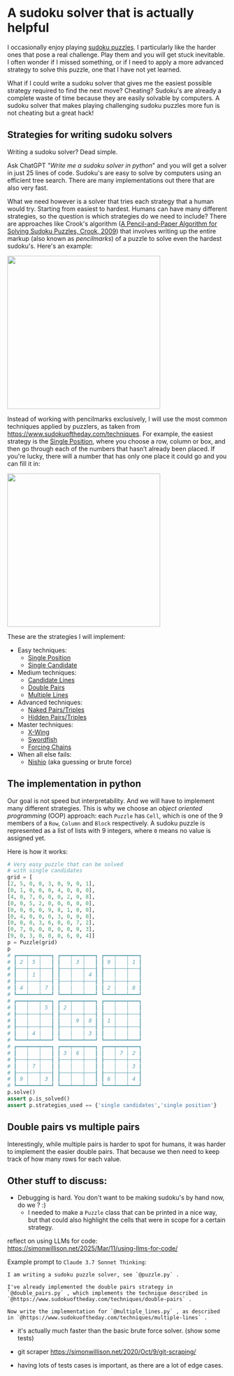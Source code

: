 # A sudoku solver that is actually helpful

I occasionally enjoy playing [sudoku puzzles](https://en.wikipedia.org/wiki/Sudoku). I particularly like the harder ones that pose a real challenge. Play them and you will get stuck inevitable. I often wonder if I missed something, or if I need to apply a more advanced strategy to solve this puzzle, one that I have not yet learned.

What if I could write a sudoku solver that gives me the easiest possible strategy required to find the next move?
Cheating? Sudoku's are already a complete waste of time because they are easily solvable by computers. A sudoku solver that makes playing challenging sudoku puzzles more fun is not cheating but a great hack!

## Strategies for writing sudoku solvers

Writing a sudoku solver? Dead simple.

Ask ChatGPT _"Write me a sudoku solver in python_" and you will get a solver in just 25 lines of code. Sudoku's are easy to solve by computers using an efficient tree search. There are many implementations out there that are also very fast.

What we need however is a solver that tries each strategy that a human would try. Starting from easiest to hardest.
Humans can have many different strategies, so the question is which strategies do we need to include? There are approaches like Crook's algorithm ([A Pencil-and-Paper
Algorithm for Solving
Sudoku Puzzles, Crook, 2009](http://www.ams.org/notices/200904/rtx090400460p.pdf)) that involves writing up the entire markup (also known as _pencilmarks_) of a puzzle to solve even the hardest sudoku's. Here's an example:

<img src="https://www.sudokuoftheday.com/image.svg?sg=!43**51**36!62**948!65**7*59!562*8**2!6491**8!624**23**8!4" width="350" />

Instead of working with pencilmarks exclusively, I will use the most common techniques applied by puzzlers, as taken from https://www.sudokuoftheday.com/techniques. For example, the easiest strategy is the [Single Position](https://www.sudokuoftheday.com/techniques/single-position), where you choose a row, column or box, and then go through each of the numbers that hasn’t already been placed. If you're lucky, there will a number that has only one place it could go and you can fill it in: 

<img src="https://www.sudokuoftheday.com/image.svg?sg=,6030E70803_4K,12_5K6,K1M0M0K3K5M0M0G06K0E7K9K0K4K0K150K5K0K0K0K1E7K,4,2.K,76_5K080407060K2," width="350" />

These are the strategies I will implement:

- Easy techniques:
    - [Single Position](https://www.sudokuoftheday.com/techniques/single-position)
    - [Single Candidate](https://www.sudokuoftheday.com/techniques/single-candidate)
- Medium techniques:
    - [Candidate Lines](https://www.sudokuoftheday.com/techniques/candidate-lines)
    - [Double Pairs](https://www.sudokuoftheday.com/techniques/double-pairs)
    - [Multiple Lines](https://www.sudokuoftheday.com/techniques/multiple-lines)
- Advanced techniques:
    - [Naked Pairs/Triples](https://www.sudokuoftheday.com/techniques/naked-pairs-triples)
    - [Hidden Pairs/Triples](https://www.sudokuoftheday.com/techniques/hidden-pairs-triples)
- Master techniques:
    - [X-Wing](https://www.sudokuoftheday.com/techniques/x-wings)
    - [Swordfish](https://www.sudokuoftheday.com/techniques/swordfish)
    - [Forcing Chains](https://www.sudokuoftheday.com/techniques/forcing-chains)
- When all else fails:
    - [Nishio](https://www.sudokuoftheday.com/techniques/nishio) (aka guessing or brute force)

## The implementation in python

Our goal is not speed but interpretability. And we will have to implement many different strategies. This is why we choose an _object oriented programming_ (OOP) approach: each `Puzzle` has `Cell`, which is one of the 9 members of a `Row`, `Column` and `Block` respectively. A sudoku puzzle is represented as a list of lists with 9 integers, where `0` means no value is assigned yet.

Here is how it works:

```python
# Very easy puzzle that can be solved
# with single candidates
grid = [
[2, 5, 0, 0, 3, 0, 9, 0, 1],
[0, 1, 0, 0, 0, 4, 0, 0, 0],
[4, 0, 7, 0, 0, 0, 2, 0, 8],
[0, 0, 5, 2, 0, 0, 0, 0, 0],
[0, 0, 0, 0, 9, 8, 1, 0, 0],
[0, 4, 0, 0, 0, 3, 0, 0, 0],
[0, 0, 0, 3, 6, 0, 0, 7, 2],
[0, 7, 0, 0, 0, 0, 0, 0, 3],
[9, 0, 3, 0, 0, 0, 6, 0, 4]]
p = Puzzle(grid)
p
# ┏━━━┯━━━┯━━━┓ ┏━━━┯━━━┯━━━┓ ┏━━━┯━━━┯━━━┓ 
# ┃ 2 │ 5 │   ┃ ┃   │ 3 │   ┃ ┃ 9 │   │ 1 ┃ 
# ┠───┼───┼───┨ ┠───┼───┼───┨ ┠───┼───┼───┨ 
# ┃   │ 1 │   ┃ ┃   │   │ 4 ┃ ┃   │   │   ┃ 
# ┠───┼───┼───┨ ┠───┼───┼───┨ ┠───┼───┼───┨ 
# ┃ 4 │   │ 7 ┃ ┃   │   │   ┃ ┃ 2 │   │ 8 ┃ 
# ┗━━━┷━━━┷━━━┛ ┗━━━┷━━━┷━━━┛ ┗━━━┷━━━┷━━━┛ 
# ┏━━━┯━━━┯━━━┓ ┏━━━┯━━━┯━━━┓ ┏━━━┯━━━┯━━━┓ 
# ┃   │   │ 5 ┃ ┃ 2 │   │   ┃ ┃   │   │   ┃ 
# ┠───┼───┼───┨ ┠───┼───┼───┨ ┠───┼───┼───┨ 
# ┃   │   │   ┃ ┃   │ 9 │ 8 ┃ ┃ 1 │   │   ┃ 
# ┠───┼───┼───┨ ┠───┼───┼───┨ ┠───┼───┼───┨ 
# ┃   │ 4 │   ┃ ┃   │   │ 3 ┃ ┃   │   │   ┃ 
# ┗━━━┷━━━┷━━━┛ ┗━━━┷━━━┷━━━┛ ┗━━━┷━━━┷━━━┛ 
# ┏━━━┯━━━┯━━━┓ ┏━━━┯━━━┯━━━┓ ┏━━━┯━━━┯━━━┓ 
# ┃   │   │   ┃ ┃ 3 │ 6 │   ┃ ┃   │ 7 │ 2 ┃ 
# ┠───┼───┼───┨ ┠───┼───┼───┨ ┠───┼───┼───┨ 
# ┃   │ 7 │   ┃ ┃   │   │   ┃ ┃   │   │ 3 ┃ 
# ┠───┼───┼───┨ ┠───┼───┼───┨ ┠───┼───┼───┨ 
# ┃ 9 │   │ 3 ┃ ┃   │   │   ┃ ┃ 6 │   │ 4 ┃ 
# ┗━━━┷━━━┷━━━┛ ┗━━━┷━━━┷━━━┛ ┗━━━┷━━━┷━━━┛ 
p.solve()
assert p.is_solved()
assert p.strategies_used == {'single candidates','single position'}
```

## Double pairs vs multiple pairs

Interestingly, while multiple pairs is harder to spot for humans, it was harder to implement the easier double pairs. 
That because we then need to keep track of how many rows for each value.

## Other stuff to discuss:

- Debugging is hard. You don't want to be making sudoku's by hand now, do we ? :) 
   - I needed to make a `Puzzle` class that can be printed in a nice way, but that could also highlight the cells that were in scope for a certain strategy.


reflect on using LLMs for code:
https://simonwillison.net/2025/Mar/11/using-llms-for-code/

Example prompt to `Claude 3.7 Sonnet Thinking`:

```
I am writing a sudoku puzzle solver, see `@puzzle.py` .

I've already implemented the double pairs strategy in `@double_pairs.py` , which implements the technique described in `@https://www.sudokuoftheday.com/techniques/double-pairs` .

Now write the implementation for `@multiple_lines.py` , as described in `@https://www.sudokuoftheday.com/techniques/multiple-lines` .
```

- it's actually much faster than the basic brute force solver. (show some tests)

- git scraper https://simonwillison.net/2020/Oct/9/git-scraping/

- having lots of tests cases is important, as there are a lot of edge cases.
